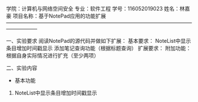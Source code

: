 学院：计算机与网络空间安全
专业：软件工程
学号：116052019023
姓名：林嘉豪
项目名称：基于NotePad应用的功能扩展
——————————————————————————————————————————

一、实验要求
        阅读NotePad的源代码并做如下扩展：
        基本要求：
        NoteList中显示条目增加时间戳显示
        添加笔记查询功能（根据标题查询）
   扩展要求：
        附加功能：根据自身实际情况进行扩充（至少两项）
        
二、实验内容
- 基本功能
1. NoteList中显示条目增加时间戳显示 
